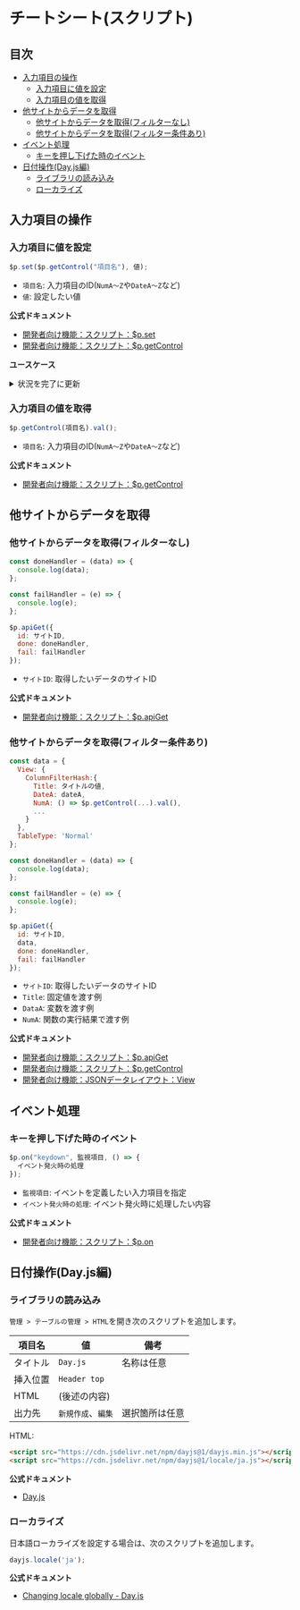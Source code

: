 # チートシート(スクリプト)

## 目次

- [入力項目の操作](#入力項目の操作)
  - [入力項目に値を設定](#入力項目に値を設定)
  - [入力項目の値を取得](#入力項目の値を取得)
- [他サイトからデータを取得](#他サイトからデータを取得)
  - [他サイトからデータを取得(フィルターなし)](#他サイトからデータを取得フィルターなし)
  - [他サイトからデータを取得(フィルター条件あり)](#他サイトからデータを取得フィルター条件あり)
- [イベント処理](#イベント処理)
  - [キーを押し下げた時のイベント](#キーを押し下げた時のイベント)
- [日付操作(Day.js編)](#日付操作dayjs編)
  - [ライブラリの読み込み](#ライブラリの読み込み)
  - [ローカライズ](#ローカライズ)


## 入力項目の操作

### 入力項目に値を設定

```javascript
$p.set($p.getControl("項目名"), 値);
```
- `項目名`: 入力項目のID(`NumA〜Z`や`DateA〜Z`など)
- `値`: 設定したい値

**公式ドキュメント**

- [開発者向け機能：スクリプト：$p.set](https://pleasanter.org/ja/manual/script-set)
- [開発者向け機能：スクリプト：$p.getControl](https://pleasanter.org/ja/manual/script-get-control)

**ユースケース**

<details><summary>状況を完了に更新</summary>

```javascript
$p.set($p.getControl("Status"), 900);
```

</details>

### 入力項目の値を取得

```javascript
$p.getControl(項目名).val();
```

- `項目名`: 入力項目のID(`NumA〜Z`や`DateA〜Z`など)

**公式ドキュメント**

- [開発者向け機能：スクリプト：$p.getControl](https://pleasanter.org/ja/manual/script-get-control)

## 他サイトからデータを取得

### 他サイトからデータを取得(フィルターなし)

```javascript
const doneHandler = (data) => {
  console.log(data);
};

const failHandler = (e) => {
  console.log(e);
};

$p.apiGet({
  id: サイトID,
  done: doneHandler,
  fail: failHandler
});
```

- `サイトID`: 取得したいデータのサイトID

**公式ドキュメント**

- [開発者向け機能：スクリプト：$p.apiGet](https://pleasanter.org/ja/manual/script-api-get)

### 他サイトからデータを取得(フィルター条件あり)

```javascript
const data = {
  View: {
    ColumnFilterHash:{
      Title: タイトルの値,
      DateA: dateA,
      NumA: () => $p.getControl(...).val(),
      ...
    }
  },
  TableType: 'Normal'
};

const doneHandler = (data) => {
  console.log(data);
};

const failHandler = (e) => {
  console.log(e);
};

$p.apiGet({
  id: サイトID,
  data,
  done: doneHandler,
  fail: failHandler
});
```

- `サイトID`: 取得したいデータのサイトID
- `Title`: 固定値を渡す例
- `DataA`: 変数を渡す例
- `NumA`: 関数の実行結果で渡す例

**公式ドキュメント**

- [開発者向け機能：スクリプト：$p.apiGet](https://pleasanter.org/ja/manual/script-api-get)
- [開発者向け機能：スクリプト：$p.getControl](https://pleasanter.org/ja/manual/script-get-control)
- [開発者向け機能：JSONデータレイアウト：View](https://pleasanter.org/ja/manual/api-view)

## イベント処理

### キーを押し下げた時のイベント

```javascript
$p.on("keydown", 監視項目, () => {
  イベント発火時の処理
});
```

- `監視項目`: イベントを定義したい入力項目を指定
- `イベント発火時の処理`: イベント発火時に処理したい内容

**公式ドキュメント**

- [開発者向け機能：スクリプト：$p.on](https://pleasanter.org/ja/manual/script-on)

## 日付操作(Day.js編)

### ライブラリの読み込み

`管理 > テーブルの管理 > HTML`を開き次のスクリプトを追加します。

| 項目名 | 値 | 備考 |
| -- | -- | -- |
| タイトル | `Day.js` | 名称は任意 |
| 挿入位置 | `Header top` |
| HTML | (後述の内容) |
| 出力先 | `新規作成`、`編集` | 選択箇所は任意 |

HTML:

```html
<script src="https://cdn.jsdelivr.net/npm/dayjs@1/dayjs.min.js"></script>
<script src="https://cdn.jsdelivr.net/npm/dayjs@1/locale/ja.js"></script>
```

**公式ドキュメント**

- [Day.js](https://day.js.org/docs/en/installation/installation)

### ローカライズ

日本語ローカライズを設定する場合は、次のスクリプトを追加します。

```javascript
dayjs.locale('ja');
```

**公式ドキュメント**

- [Changing locale globally - Day.js](https://day.js.org/docs/en/i18n/changing-locale)
